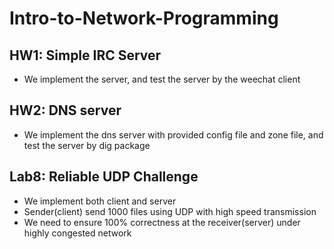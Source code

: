 # Intro-to-Network-Programming

## HW1: Simple IRC Server
- We implement the server, and test the server by the weechat client

## HW2: DNS server
- We implement the dns server with provided config file and zone file, and test the server by dig package

## Lab8: Reliable UDP Challenge
- We implement both client and server
- Sender(client) send 1000 files using UDP with high speed transmission
- We need to ensure 100% correctness at the receiver(server) under highly congested network
